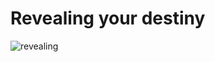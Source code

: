 # Revealing your destiny

![revealing](https://github.com/fercfmsouza/maratona-rocketseat/assets/97466842/5a5450e0-1d89-45e4-a541-b5275d1ee636)
